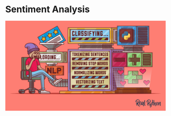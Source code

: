 # Sentiment Analysis

<img src='https://github.com/taruntiwarihp/raw_images/blob/master/Use-Sentiment-Analysis-With-Python-to-Classify-Reviews_Watermarked.e73ba441d870.jpg?raw=true'>
